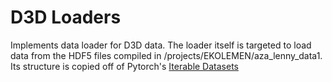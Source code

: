 D3D Loaders
===========

Implements data loader for D3D data. The loader itself is targeted to load data from the HDF5
files compiled in /projects/EKOLEMEN/aza_lenny_data1. Its structure is copied off of Pytorch's
[Iterable Datasets](https://pytorch.org/docs/stable/data.html#torch.utils.data.IterableDataset)
